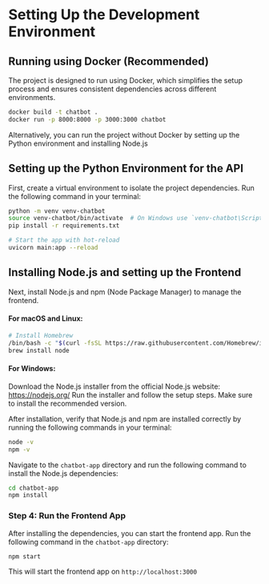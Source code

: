 # Setting Up the Development Environment

## Running using Docker (Recommended)

The project is designed to run using Docker, which simplifies the setup process and ensures consistent dependencies across different environments.

```bash
docker build -t chatbot .
docker run -p 8000:8000 -p 3000:3000 chatbot
```


Alternatively, you can run the project without Docker by setting up the Python environment and installing Node.js

## Setting up the Python Environment for the API

First, create a virtual environment to isolate the project dependencies. Run the following command in your terminal:

```bash
python -m venv venv-chatbot
source venv-chatbot/bin/activate  # On Windows use `venv-chatbot\Scripts\activate`
pip install -r requirements.txt

# Start the app with hot-reload
uvicorn main:app --reload
```

## Installing Node.js and setting up the Frontend

Next, install Node.js and npm (Node Package Manager) to manage the frontend.

#### For macOS and Linux:


```bash
# Install Homebrew
/bin/bash -c "$(curl -fsSL https://raw.githubusercontent.com/Homebrew/install/HEAD/install.sh)"
brew install node
```

#### For Windows:

Download the Node.js installer from the official Node.js website: https://nodejs.org/
Run the installer and follow the setup steps. Make sure to install the recommended version.

After installation, verify that Node.js and npm are installed correctly by running the following commands in your terminal:

```bash
node -v
npm -v
```

Navigate to the `chatbot-app` directory and run the following command to install the Node.js dependencies:

```bash
cd chatbot-app
npm install
```

### Step 4: Run the Frontend App

After installing the dependencies, you can start the frontend app. Run the following command in the `chatbot-app` directory:

```bash
npm start
```

This will start the frontend app on `http://localhost:3000`
